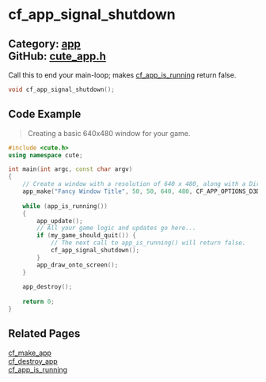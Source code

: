 [//]: # (This file is automatically generated by Cute Framework's docs parser.)
[//]: # (Do not edit this file by hand!)
[//]: # (See: https://github.com/RandyGaul/cute_framework/blob/master/samples/docs_parser.cpp)
[](../header.md ':include')

# cf_app_signal_shutdown

Category: [app](/api_reference?id=app)  
GitHub: [cute_app.h](https://github.com/RandyGaul/cute_framework/blob/master/include/cute_app.h)  
---

Call this to end your main-loop; makes [cf_app_is_running](/app/cf_app_is_running.md) return false.

```cpp
void cf_app_signal_shutdown();
```

## Code Example

> Creating a basic 640x480 window for your game.

```cpp
#include <cute.h>
using namespace cute;

int main(int argc, const char argv)
{
    // Create a window with a resolution of 640 x 480, along with a DirectX 11 context.
    app_make("Fancy Window Title", 50, 50, 640, 480, CF_APP_OPTIONS_D3D11_CONTEXT, argv[0]);
    
    while (app_is_running())
    {
        app_update();
        // All your game logic and updates go here...
        if (my_game_should_quit()) {
            // The next call to app_is_running() will return false.
            cf_app_signal_shutdown();
        }
        app_draw_onto_screen();
    }
    
    app_destroy();
    
    return 0;
}
```

## Related Pages

[cf_make_app](/app/cf_make_app.md)  
[cf_destroy_app](/app/cf_destroy_app.md)  
[cf_app_is_running](/app/cf_app_is_running.md)  
